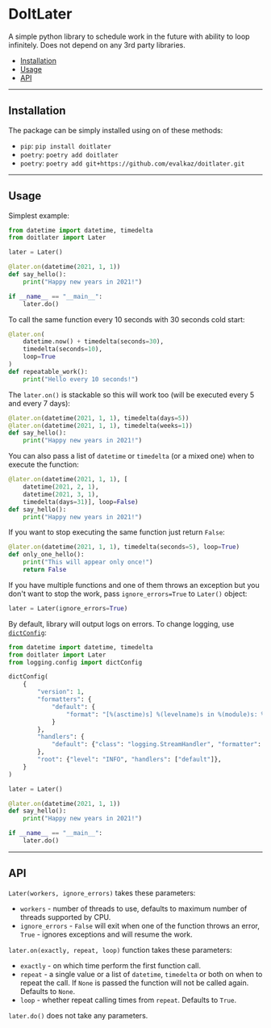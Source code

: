 
# DoItLater

A simple python library to schedule work in the future with ability to loop infinitely. Does not depend on any 3rd party libraries.

* [Installation](#installation)
* [Usage](#usage)
* [API](#api)
___
## Installation
The package can be simply installed using on of these methods:
* `pip`: `pip install doitlater`
* `poetry`: `poetry add doitlater`
* `poetry`: `poetry add git+https://github.com/evalkaz/doitlater.git`
---
## Usage
Simplest example:
```python
from datetime import datetime, timedelta
from doitlater import Later

later = Later()

@later.on(datetime(2021, 1, 1))
def say_hello():
    print("Happy new years in 2021!")

if __name__ == "__main__":
    later.do()
```

To call the same function every 10 seconds with 30 seconds cold start:
```python
@later.on(
    datetime.now() + timedelta(seconds=30),
    timedelta(seconds=10),
    loop=True
)
def repeatable_work():
    print("Hello every 10 seconds!")
```
The `later.on()` is stackable so this will work too (will be executed every 5 and every 7 days):
```python
@later.on(datetime(2021, 1, 1), timedelta(days=5))
@later.on(datetime(2021, 1, 1), timedelta(weeks=1))
def say_hello():
    print("Happy new years in 2021!")
```
You can also pass a list of `datetime` or `timedelta` (or a mixed one) when to execute the function:
```python
@later.on(datetime(2021, 1, 1), [
    datetime(2021, 2, 1),
    datetime(2021, 3, 1),
    timedelta(days=31)], loop=False)
def say_hello():
    print("Happy new years in 2021!")
```
If you want to stop executing the same function just return `False`:
```python
@later.on(datetime(2021, 1, 1), timedelta(seconds=5), loop=True)
def only_one_hello():
    print("This will appear only once!")
    return False
```
If you have multiple functions and one of them throws an exception but you don't want to stop the work, pass `ignore_errors=True` to `Later()` object:
```python
later = Later(ignore_errors=True)
```
By default, library will output logs on errors. To change logging, use [`dictConfig`](https://docs.python.org/3/library/logging.config.html#logging.config.dictConfig):
```python
from datetime import datetime, timedelta
from doitlater import Later
from logging.config import dictConfig

dictConfig(
    {
        "version": 1,
        "formatters": {
            "default": {
                "format": "[%(asctime)s] %(levelname)s in %(module)s: %(message)s",
            }
        },
        "handlers": {
            "default": {"class": "logging.StreamHandler", "formatter": "default",}
        },
        "root": {"level": "INFO", "handlers": ["default"]},
    }
)

later = Later()

@later.on(datetime(2021, 1, 1))
def say_hello():
    print("Happy new years in 2021!")

if __name__ == "__main__":
    later.do()
```
---
## API
`Later(workers, ignore_errors)` takes these parameters:
* `workers` - number of threads to use, defaults to maximum number of threads supported by CPU.
* `ignore_errors` - `False` will exit when one of the function throws an error, `True` - ignores exceptions and will resume the work.

`later.on(exactly, repeat, loop)` function takes these parameters:
* `exactly` - on which time perform the first function call.
* `repeat` - a single value or a list of `datetime`, `timedelta` or both on when to repeat the call. If `None` is passed the function will not be called again. Defaults to `None`.
* `loop` - whether repeat calling times from `repeat`. Defaults to `True`.

`later.do()` does not take any parameters.

